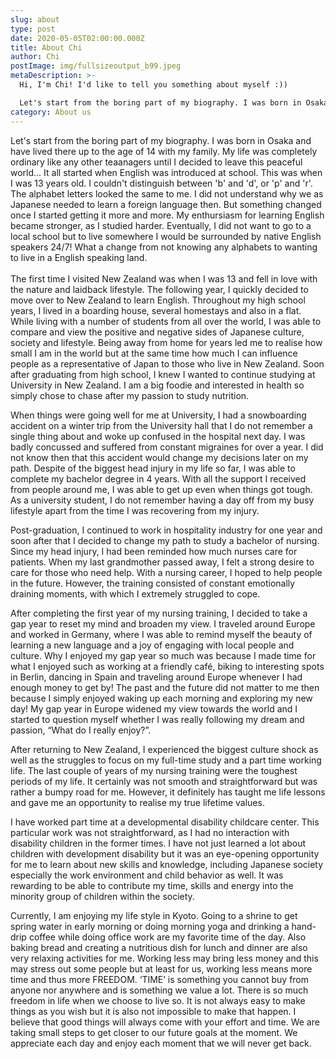 ```yaml
---
slug: about
type: post
date: 2020-05-05T02:00:00.000Z
title: About Chi
author: Chi
postImage: img/fullsizeoutput_b99.jpeg
metaDescription: >-
  Hi, I'm Chi! I'd like to tell you something about myself :))

  Let's start from the boring part of my biography. I was born in Osaka and have lived there up to the age of 14 with my family. My life was completely ordinary like any other teaanagers until I decided to leave this peaceful world...
category: About us
---
```

Let's start from the boring part of my biography. I was born in Osaka and have lived there up to the age of 14 with my family. My life was completely ordinary like any other teaanagers until I decided to leave this peaceful world... It all started when English was introduced at school. This was when I was 13 years old. I couldn't distinguish between 'b' and 'd', or 'p' and 'r'. The alphabet letters looked the same to me. I did not understand why we as Japanese needed to learn a foreign language then. But something changed once I started getting it more and more. My enthursiasm for learning English became stronger, as I studied harder. Eventually, I did not want to go to a local school but to live somewhere I would be surrounded by native English speakers 24/7! What a change from not knowing any alphabets to wanting to live in a English speaking land.\
\
The first time I visited New Zealand was when I was 13 and fell in love with the nature and laidback lifestyle. The following year, I quickly decided to move over to New Zealand to learn English. Throughout my high school years, I lived in a boarding house, several homestays and also in a flat. While living with a number of students from all over the world, I was able to compare and view the positive and negative sides of Japanese culture, society and lifestyle. Being away from home for years led me to realise how small I am in the world but at the same time how much I can influence people as a representative of Japan to those who live in New Zealand. Soon after graduating from high school, I knew I wanted to continue studying at University in New Zealand. I am a big foodie and interested in health so simply chose to chase after my passion to study nutrition.

When things were going well for me at University, I had a snowboarding accident on a winter trip from the University hall that I do not remember a single thing about and woke up confused in the hospital next day. I was badly concussed and suffered from constant migraines for over a year. I did not know then that this accident would change my decisions later on my path. Despite of the biggest head injury in my life so far, I was able to complete my bachelor degree in 4 years. With all the support I received from people around me, I was able to get up even when things got tough. As a university student, I do not remember having a day off from my busy lifestyle apart from the time I was recovering from my injury.

Post-graduation, I continued to work in hospitality industry for one year and soon after that I decided to change my path to study a bachelor of nursing. Since my head injury, I had been reminded how much nurses care for patients. When my last grandmother passed away, I felt a strong desire to care for those who need help. With a nursing career, I hoped to help people in the future. However, the training consisted of constant emotionally draining moments, with which I extremely struggled to cope.

After completing the first year of my nursing training, I decided to take a gap year to reset my mind and broaden my view. I traveled around Europe and worked in Germany, where I was able to remind myself the beauty of learning a new language and a joy of engaging with local people and culture. Why I enjoyed my gap year so much was because I made time for what I enjoyed such as working at a friendly café, biking to interesting spots in Berlin, dancing in Spain and traveling around Europe whenever I had enough money to get by! The past and the future did not matter to me then because I simply enjoyed waking up each morning and exploring my new day! My gap year in Europe widened my view towards the world and I started to question myself whether I was really following my dream and passion, “What do I really enjoy?”.

After returning to New Zealand, I experienced the biggest culture shock as well as the struggles to focus on my full-time study and a part time working life. The last couple of years of my nursing training were the toughest periods of my life. It certainly was not smooth and straightforward but was rather a bumpy road for me. However, it definitely has taught me life lessons and gave me an opportunity to realise my true lifetime values.

I have worked part time at a developmental disability childcare center. This particular work was not straightforward, as I had no interaction with disability children in the former times. I have not just learned a lot about children with development disability but it was an eye-opening opportunity for me to learn about new skills and knowledge, including Japanese society especially the work environment and child behavior as well. It was rewarding to be able to contribute my time, skills and energy into the minority group of children within the society.

Currently, I am enjoying my life style in Kyoto. Going to a shrine to get spring water in early morning or doing morning yoga and drinking a hand-drip coffee while doing office work are my favorite time of the day. Also baking bread and creating a nutritious dish for lunch and dinner are also very relaxing activities for me. Working less may bring less money and this may stress out some people but at least for us, working less means more time and thus more FREEDOM. ‘TIME’ is something you cannot buy from anyone nor anywhere and is something we value a lot. There is so much freedom in life when we choose to live so. It is not always easy to make things as you wish but it is also not impossible to make that happen. I believe that good things will always come with your effort and time. We are taking small steps to get closer to our future goals at the moment. We appreciate each day and enjoy each moment that we will never get back.